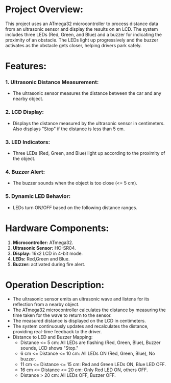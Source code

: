 # **Project Overview:**
This project uses an ATmega32 microcontroller to process distance data
from an ultrasonic sensor and display the results on an LCD. The system
includes three LEDs (Red, Green, and Blue) and a buzzer for indicating the
proximity of an obstacle. The LEDs light up progressively and the buzzer
activates as the obstacle gets closer, helping drivers park safely.

 # **Features:**
### 1. **Ultrasonic Distance Measurement:**
- The ultrasonic sensor measures the distance between the car and any nearby object.

### 2. **LCD Display:**
- Displays the distance measured by the ultrasonic sensor in centimeters. Also displays "Stop" if the distance is less than 5 cm.
  
### 3.  **LED Indicators:**
- Three LEDs (Red, Green, and Blue) light up according to the proximity of the object.

### 4. **Buzzer Alert:**
- The buzzer sounds when the object is too close (<= 5 cm).

### 5. **Dynamic LED Behavior:**
- LEDs turn ON/OFF based on the following distance ranges.


# **Hardware Components:**
 1. **Microcontroller:** ATmega32.
 2. **Ultrasonic Sensor:** HC-SR04.
 3. **Display:** 16x2 LCD in 4-bit mode.
 4. **LEDs:** Red,Green and Blue.
 5. **Buzzer:** activated during fire alert.


# **Operation Description:**
- The ultrasonic sensor emits an ultrasonic wave and listens for its reflection from a nearby object.
- The ATmega32 microcontroller calculates the distance by measuring the time taken for the wave to return to the sensor.
- The measured distance is displayed on the LCD in centimeters.
- The system continuously updates and recalculates the distance, providing real-time feedback to the driver.
- Distance to LED and Buzzer Mapping:
    - Distance <= 5 cm: All LEDs are flashing (Red, Green, Blue), Buzzer sounds, LCD shows "Stop."
    - 6 cm <= Distance <= 10 cm: All LEDs ON (Red, Green, Blue), No buzzer.
    - 11 cm <= Distance <= 15 cm: Red and Green LEDs ON, Blue LED OFF.
    - 16 cm <= Distance <= 20 cm: Only Red LED ON, others OFF.
    - Distance > 20 cm: All LEDs OFF, Buzzer OFF.
